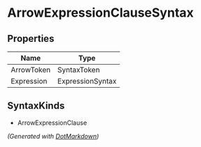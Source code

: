 # ArrowExpressionClauseSyntax

## Properties

| Name       | Type             |
| ---------- | ---------------- |
| ArrowToken | SyntaxToken      |
| Expression | ExpressionSyntax |

## SyntaxKinds

* ArrowExpressionClause

*\(Generated with [DotMarkdown](http://github.com/JosefPihrt/DotMarkdown)\)*